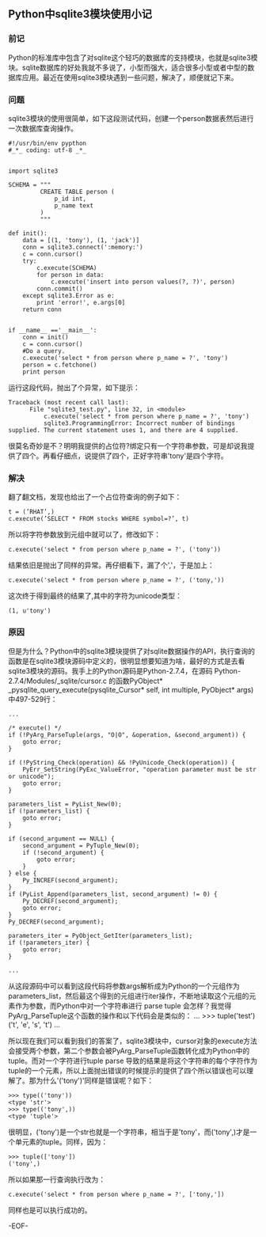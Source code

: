 ## Python中sqlite3模块使用小记

### 前记

Python的标准库中包含了对sqlite这个轻巧的数据库的支持模块，也就是sqlite3模块。sqlite数据库的好处我就不多说了，小型而强大，适合很多小型或者中型的数据库应用。最近在使用sqlite3模块遇到一些问题，解决了，顺便就记下来。

### 问题

sqlite3模块的使用很简单，如下这段测试代码，创建一个person数据表然后进行一次数据库查询操作。

    #!/usr/bin/env pypthon
    #_*_ coding: utf-8 _*_


    import sqlite3

    SCHEMA = """
             CREATE TABLE person (
                 p_id int,
                 p_name text
             )
             """

    def init():
        data = [(1, 'tony'), (1, 'jack')]
        conn = sqlite3.connect(':memory:')
        c = conn.cursor()
        try:
            c.execute(SCHEMA)
            for person in data:
                c.execute('insert into person values(?, ?)', person)
            conn.commit()
        except sqlite3.Error as e:
            print 'error!', e.args[0]
        return conn


    if __name__ =='__main__':
        conn = init()
        c = conn.cursor()
        #Do a query.
        c.execute('select * from person where p_name = ?', 'tony')
        person = c.fetchone()
        print person

运行这段代码，抛出了个异常，如下提示：

    Traceback (most recent call last):
          File "sqlite3_test.py", line 32, in <module>
              c.execute('select * from person where p_name = ?', 'tony')
              sqlite3.ProgrammingError: Incorrect number of bindings supplied. The current statement uses 1, and there are 4 supplied.

很莫名奇妙是不？明明我提供的占位符?绑定只有一个字符串参数，可是却说我提供了四个。再看仔细点，说提供了四个，正好字符串'tony'是四个字符。

### 解决

翻了翻文档，发现也给出了一个占位符查询的例子如下：

    t = (’RHAT’,)
    c.execute(’SELECT * FROM stocks WHERE symbol=?’, t)

所以将字符参数放到元组中就可以了，修改如下：

    c.execute('select * from person where p_name = ?', ('tony'))

结果依旧是抛出了同样的异常。再仔细看下，漏了个','，于是加上：

    c.execute('select * from person where p_name = ?', ('tony,'))

这次终于得到最终的结果了,其中的字符为unicode类型：

    (1, u'tony')

### 原因

但是为什么？Python中的sqlite3模块提供了对sqlite数据操作的API，执行查询的函数是在sqlite3模块源码中定义的，很明显想要知道为啥，最好的方式是去看sqlite3模块的源码。我手上的Python源码是Python-2.7.4，在源码 Python-2.7.4/Modules/_sqlite/cursor.c 的函数PyObject* _pysqlite_query_execute(pysqlite_Cursor* self, int multiple, PyObject* args)中497-529行：

    ...

    /* execute() */
    if (!PyArg_ParseTuple(args, "O|O", &operation, &second_argument)) {
        goto error;
    }

    if (!PyString_Check(operation) && !PyUnicode_Check(operation)) {
        PyErr_SetString(PyExc_ValueError, "operation parameter must be str or unicode");
        goto error;
    }

    parameters_list = PyList_New(0);
    if (!parameters_list) {
        goto error;
    }

    if (second_argument == NULL) {
        second_argument = PyTuple_New(0);
        if (!second_argument) {
            goto error;
        }
    } else {
        Py_INCREF(second_argument);
    }
    if (PyList_Append(parameters_list, second_argument) != 0) {
        Py_DECREF(second_argument);
        goto error;
    }
    Py_DECREF(second_argument);

    parameters_iter = PyObject_GetIter(parameters_list);
    if (!parameters_iter) {
        goto error;
    }

    ...

从这段源码中可以看到这段代码将参数args解析成为Python的一个元组作为parameters_list，然后最这个得到的元组进行iter操作，不断地读取这个元组的元素作为参数，而Python中对一个字符串进行 parse tuple 会怎样？我觉得PyArg_ParseTuple这个函数的操作和以下代码会是类似的：
    ...
    >>> tuple('test')
    ('t', 'e', 's', 't')
    ...

所以现在我们可以看到我们的答案了，sqlite3模块中，cursor对象的execute方法会接受两个参数，第二个参数会被PyArg_ParseTuple函数转化成为Python中的tuple。而对一个字符进行tuple parse 导致的结果是将这个字符串的每个字符作为tuple的一个元素，所以上面抛出错误的时候提示的提供了四个所以错误也可以理解了。那为什么'('tony')'同样是错误呢？如下：

    >>> type(('tony'))
    <type 'str'>
    >>> type(('tony',))
    <type 'tuple'>

很明显，('tony')是一个str也就是一个字符串，相当于是'tony'，而('tony',)才是一个单元素的tuple。同样，因为：

    >>> tuple(['tony'])
    ('tony',)

所以如果那一行查询执行改为：

    c.execute('select * from person where p_name = ?', ['tony,'])

同样也是可以执行成功的。


-EOF-



